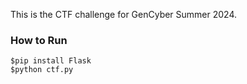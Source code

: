 This is the CTF challenge for GenCyber Summer 2024.

### How to Run
```
$pip install Flask
$python ctf.py
```
